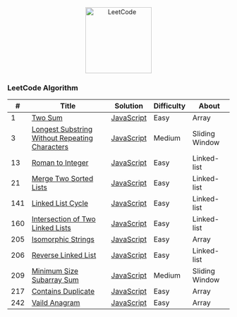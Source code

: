 <!-- Badge for License -->
<div align="center">
  <img src="https://uploads-ssl.webflow.com/60d29cc33f302e8be91cf0e2/60e828b528b05b0b34e7be70_5fa8ee0b97a884356c11cd69_meta%2520image%2520(42).jpeg" alt="LeetCode" height="150px" >
</div>

### LeetCode Algorithm


| # | Title | Solution | Difficulty | About |
|---| ----- | -------- | ---------- | ------- | 
|1|[Two Sum](https://leetcode.com/problems/two-sum/description/) | [JavaScript](./Algorithms/Easy/Vaild%20Anagram/index.js)|Easy| Array |
|3|[Longest Substring Without Repeating Characters](https://leetcode.com/problems/longest-substring-without-repeating-characters/) | [JavaScript](./Algorithms/Medium/Longest%20Substring%20Without%20Repeating%20Characters/index.js)|Medium| Sliding Window |
|13|[Roman to Integer](https://leetcode.com/problems/roman-to-integer/) | [JavaScript](./Algorithms/Easy/Intersection%20of%20Two%20Linked%20Lists/index.js)|Easy| Linked-list |
|21|[Merge Two Sorted Lists](https://leetcode.com/problems/merge-two-sorted-lists/) | [JavaScript](./Algorithms/Easy/Merge%20Two%20Sorted%20Lists/index.js)|Easy| Linked-list |
|141|[Linked List Cycle](https://leetcode.com/problems/linked-list-cycle/) | [JavaScript](./Algorithms/Easy/Linked%20List%20Cycle)|Easy| Linked-list |
|160|[Intersection of Two Linked Lists](https://leetcode.com/problems/linked-list-cycle/) | [JavaScript](./Algorithms/Easy/Intersection%20of%20Two%20Linked%20Lists/index.js)|Easy| Linked-list |
|205|[Isomorphic Strings](https://leetcode.com/problems/isomorphic-strings/) | [JavaScript](./Algorithms/Easy/Isomorphic%20Strings/index.js)|Easy| Array |
|206|[Reverse Linked List](https://leetcode.com/problems/reverse-linked-list/) | [JavaScript](./Algorithms/Easy/Reverse%20Linked%20List/index.js)|Easy| Linked-list |
|209|[Minimum Size Subarray Sum](https://leetcode.com/problems/minimum-size-subarray-sum/) | [JavaScript](./Algorithms/Medium/Minimum%20Size%20Subarray%20Sum/index.js)|Medium| Sliding Window |
|217|[Contains Duplicate](https://leetcode.com/problems/contains-duplicate/) | [JavaScript](./Algorithms/Easy/Contains%20Duplicate/index.js)|Easy| Array |
|242|[Vaild Anagram](https://leetcode.com/problems/valid-anagram/) | [JavaScript](./Algorithms/Easy/Vaild%20Anagram/index.js)|Easy| Array |
